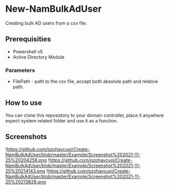 # New-NamBulkAdUser
Creating bulk AD users from a csv file.

## Prerequisities
- Powershell v5 
- Active Directory Module

### Parameters
- FilePath - path to the csv file, accept both absolute path and relative path.

## How to use
You can clone this reposistory to your domain controller, place it anywhere expect system related folder and use it as a function.

## Screenshots
!https://github.com/pzohaycuoi/Create-NamBulkAdUser/blob/master/Example/Screenshot%202021-11-25%20204256.png
!https://github.com/pzohaycuoi/Create-NamBulkAdUser/blob/master/Example/Screenshot%202021-11-25%20214143.png
!https://github.com/pzohaycuoi/Create-NamBulkAdUser/blob/master/Example/Screenshot%202021-11-25%20213828.png

